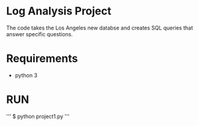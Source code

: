 # Log Analysis Project
The code takes the Los Angeles new databse and creates SQL queries that answer specific questions. 

# Requirements 
- python 3

# RUN
'''
$ python project1.py
'''


